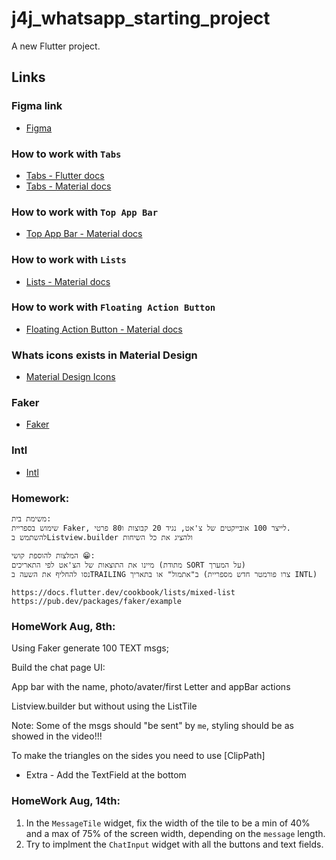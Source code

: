 # j4j_whatsapp_starting_project

A new Flutter project.

## Links

### Figma link

- [Figma](https://www.figma.com/file/MzxOxwzlYy6hDOdGhHDXdk/J4J-whatsapp?type=design&node-id=0%3A1&mode=design&t=holYLpgWC6rWtoNn-1)

### How to work with `Tabs`

- [Tabs - Flutter docs](https://docs.flutter.dev/cookbook/design/tabs)
- [Tabs - Material docs](https://m3.material.io/components/tabs/specs)

### How to work with `Top App Bar`

- [Top App Bar - Material docs](https://m3.material.io/components/top-app-bar/specs)

### How to work with `Lists`

- [Lists - Material docs](https://m3.material.io/components/lists/specs)

### How to work with `Floating Action Button`

- [Floating Action Button - Material docs](https://m3.material.io/components/floating-action-button/specs)

### Whats icons exists in Material Design

- [Material Design Icons](https://fonts.google.com/icons)

### Faker

- [Faker](https://pub.dev/packages/faker)

### Intl

- [Intl](https://pub.dev/packages/intl)

### Homework:

```text
משימת בית:
שימוש בספריית Faker, לייצר 100 אובייקטים של צ'אט, נגיד 20 קבוצות ו80 פרטי.
להשתמש בListview.builder ולהציג את כל השיחות

המלצות להוספת קושי 😁:
מיינו את התוצאות של הצ'אט לפי התאריכים (מתודת SORT על המערך)
נסו להחליף את השעה בTRAILING ב"אתמול" או בתאריך (צרו פורמטר חדש מספריית INTL)

https://docs.flutter.dev/cookbook/lists/mixed-list
https://pub.dev/packages/faker/example
```

### HomeWork Aug, 8th:

Using Faker generate 100 TEXT msgs;

Build the chat page UI:

App bar with the name, photo/avater/first Letter and appBar actions

Listview.builder but without using the ListTile

Note: Some of the msgs should "be sent" by `me`, styling should be as showed in the video!!!

To make the triangles on the sides you need to use [ClipPath]

- Extra - Add the TextField at the bottom

### HomeWork Aug, 14th:

  1. In the `MessageTile` widget, fix the width of the tile to be a min of 40% and a max of 75% of the screen width, depending on the `message` length.
  2. Try to implment the `ChatInput` widget with all the buttons and text fields.
